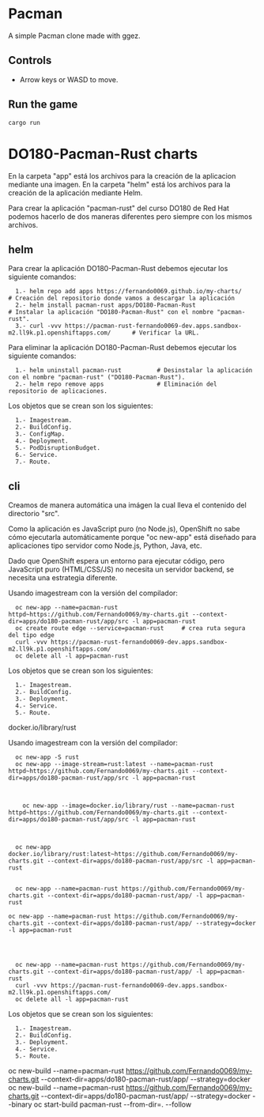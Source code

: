 # Pacman

A simple Pacman clone made with ggez.

## Controls

- Arrow keys or WASD to move.

## Run the game

```
cargo run
```










# DO180-Pacman-Rust charts

En la carpeta "app" está los archivos para la creación de la aplicacion mediante una imagen.
En la carpeta "helm" está los archivos para la creación de la aplicación mediante Helm.

Para crear la aplicación "pacman-rust" del curso DO180 de Red Hat podemos hacerlo de dos maneras diferentes pero siempre con los mismos archivos.

## helm

Para crear la aplicación DO180-Pacman-Rust debemos ejecutar los siguiente comandos:
```
  1.- helm repo add apps https://fernando0069.github.io/my-charts/                                   # Creación del repositorio donde vamos a descargar la aplicación
  2.- helm install pacman-rust apps/DO180-Pacman-Rust                                                # Instalar la aplicación "DO180-Pacman-Rust" con el nombre "pacman-rust".
  3.- curl -vvv https://pacman-rust-fernando0069-dev.apps.sandbox-m2.ll9k.p1.openshiftapps.com/      # Verificar la URL. 
```

Para eliminar la aplicación DO180-Pacman-Rust debemos ejecutar los siguiente comandos:
```
  1.- helm uninstall pacman-rust          # Desinstalar la aplicación con el nombre "pacman-rust" ("DO180-Pacman-Rust").
  2.- helm repo remove apps               # Eliminación del repositorio de aplicaciones.
```

Los objetos que se crean son los siguientes:
```
  1.- Imagestream.
  2.- BuildConfig.
  3.- ConfigMap.
  4.- Deployment.
  5.- PodDisruptionBudget.
  6.- Service.
  7.- Route.
```


## cli

Creamos de manera automática una imágen la cual lleva el contenido del directorio "src".

Como la aplicación es JavaScript puro (no Node.js), OpenShift no sabe cómo ejecutarla automáticamente porque "oc new-app" está diseñado para aplicaciones tipo servidor como Node.js, Python, Java, etc.

Dado que OpenShift espera un entorno para ejecutar código, pero JavaScript puro (HTML/CSS/JS) no necesita un servidor backend, se necesita una estrategia diferente.

Usando imagestream con la versión del compilador:
```
  oc new-app --name=pacman-rust httpd~https://github.com/Fernando0069/my-charts.git --context-dir=apps/do180-pacman-rust/app/src -l app=pacman-rust
  oc create route edge --service=pacman-rust     # crea ruta segura del tipo edge
  curl -vvv https://pacman-rust-fernando0069-dev.apps.sandbox-m2.ll9k.p1.openshiftapps.com/
  oc delete all -l app=pacman-rust
```

Los objetos que se crean son los siguientes:
```
  1.- Imagestream.
  2.- BuildConfig.
  3.- Deployment.
  4.- Service.
  5.- Route.
```





docker.io/library/rust





Usando imagestream con la versión del compilador:
```
  oc new-app -S rust
  oc new-app --image-stream=rust:latest --name=pacman-rust httpd~https://github.com/Fernando0069/my-charts.git --context-dir=apps/do180-pacman-rust/app/src -l app=pacman-rust



    oc new-app --image=docker.io/library/rust --name=pacman-rust httpd~https://github.com/Fernando0069/my-charts.git --context-dir=apps/do180-pacman-rust/app/src -l app=pacman-rust



  oc new-app docker.io/library/rust:latest~https://github.com/Fernando0069/my-charts.git --context-dir=apps/do180-pacman-rust/app/src -l app=pacman-rust


  oc new-app --name=pacman-rust https://github.com/Fernando0069/my-charts.git --context-dir=apps/do180-pacman-rust/app/ -l app=pacman-rust

oc new-app --name=pacman-rust https://github.com/Fernando0069/my-charts.git --context-dir=apps/do180-pacman-rust/app/ --strategy=docker -l app=pacman-rust
  



  oc new-app --name=pacman-rust https://github.com/Fernando0069/my-charts.git --context-dir=apps/do180-pacman-rust/app/ -l app=pacman-rust
  curl -vvv https://pacman-rust-fernando0069-dev.apps.sandbox-m2.ll9k.p1.openshiftapps.com/
  oc delete all -l app=pacman-rust
```
  
Los objetos que se crean son los siguientes:
```
  1.- Imagestream.
  2.- BuildConfig.
  3.- Deployment.
  4.- Service.
  5.- Route.
```











oc new-build --name=pacman-rust https://github.com/Fernando0069/my-charts.git --context-dir=apps/do180-pacman-rust/app/ --strategy=docker
  oc new-build --name=pacman-rust https://github.com/Fernando0069/my-charts.git --context-dir=apps/do180-pacman-rust/app/ --strategy=docker --binary
oc start-build pacman-rust --from-dir=. --follow

